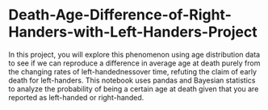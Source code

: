 # Death-Age-Difference-of-Right-Handers-with-Left-Handers-Project
In this project, you will explore this phenomenon using age distribution data to see if we can reproduce a difference in average age at death purely from the changing rates of left-handednessover time, refuting the claim of early death for left-handers. This notebook uses pandas and Bayesian statistics to analyze the probability of being a certain age at death given that you are reported as left-handed or right-handed.
